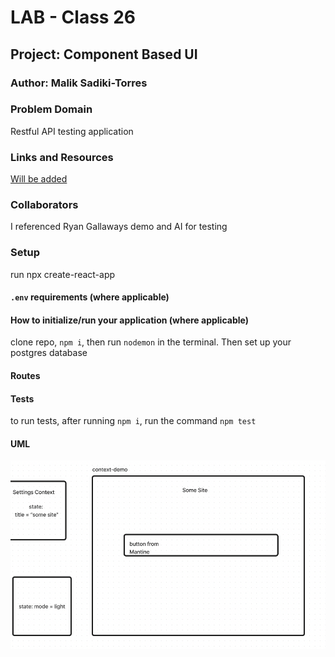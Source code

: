 # LAB - Class 26

## Project: Component Based UI

### Author: Malik Sadiki-Torres

### Problem Domain

Restful API testing application

### Links and Resources

[Will be added]()

### Collaborators
I referenced Ryan Gallaways demo and AI for testing

### Setup

run npx create-react-app

#### `.env` requirements (where applicable)

#### How to initialize/run your application (where applicable)

clone repo, `npm i`, then run `nodemon` in the terminal. Then set up your postgres database

#### Routes

#### Tests

to run tests, after running `npm i`, run the command `npm test`

#### UML

![UML image](./assets/lab31-uml.png)


